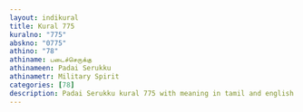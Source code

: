 ```yaml
---
layout: indikural
title: Kural 775
kuralno: "775"
abskno: "0775"
athino: "78"
athiname: படைச்செருக்கு
athinameen: Padai Serukku
athinametr: Military Spirit
categories: [78]
description: Padai Serukku kural 775 with meaning in tamil and english 
---
```


